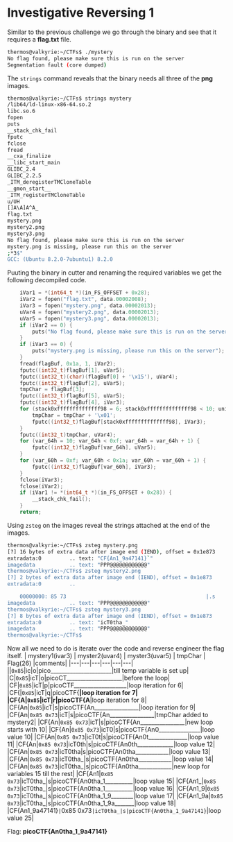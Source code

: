 # Investigative Reversing 1
Similar to the previous challenge we go through the binary and see that it requires a **flag.txt** file.
```bash
thermos@valkyrie:~/CTFs$ ./mystery
No flag found, please make sure this is run on the server
Segmentation fault (core dumped)
```
The `strings` command reveals that the binary needs all three of the **png** images.
```bash
thermos@valkyrie:~/CTFs$ strings mystery
/lib64/ld-linux-x86-64.so.2
libc.so.6
fopen
puts
__stack_chk_fail
fputc
fclose
fread
__cxa_finalize
__libc_start_main
GLIBC_2.4
GLIBC_2.2.5
_ITM_deregisterTMCloneTable
__gmon_start__
_ITM_registerTMCloneTable
u/UH
[]A\A]A^A_
flag.txt
mystery.png
mystery2.png
mystery3.png
No flag found, please make sure this is run on the server
mystery.png is missing, please run this on the server
;*3$"
GCC: (Ubuntu 8.2.0-7ubuntu1) 8.2.0
```
Puuting the binary in cutter and renaming the required variables we get the following decompiled code.
```C
    iVar1 = *(int64_t *)(in_FS_OFFSET + 0x28);
    iVar2 = fopen("flag.txt", data.00002008);
    iVar3 = fopen("mystery.png", data.00002013);
    uVar4 = fopen("mystery2.png", data.00002013);
    uVar5 = fopen("mystery3.png", data.00002013);
    if (iVar2 == 0) {
        puts("No flag found, please make sure this is run on the server");
    }
    if (iVar3 == 0) {
        puts("mystery.png is missing, please run this on the server");
    }
    fread(flagBuf, 0x1a, 1, iVar2);
    fputc((int32_t)flagBuf[1], uVar5);
    fputc((int32_t)(char)(flagBuf[0] + '\x15'), uVar4);
    fputc((int32_t)flagBuf[2], uVar5);
    tmpChar = flagBuf[3];
    fputc((int32_t)flagBuf[5], uVar5);
    fputc((int32_t)flagBuf[4], iVar3);
    for (stack0xffffffffffffff98 = 6; stack0xffffffffffffff98 < 10; unique0x00005780 = stack0xffffffffffffff98 + 1) {
        tmpChar = tmpChar + '\x01';
        fputc((int32_t)flagBuf[stack0xffffffffffffff98], iVar3);
    }
    fputc((int32_t)tmpChar, uVar4);
    for (var_64h = 10; var_64h < 0xf; var_64h = var_64h + 1) {
        fputc((int32_t)flagBuf[var_64h], uVar5);
    }
    for (var_60h = 0xf; var_60h < 0x1a; var_60h = var_60h + 1) {
        fputc((int32_t)flagBuf[var_60h], iVar3);
    }
    fclose(iVar3);
    fclose(iVar2);
    if (iVar1 != *(int64_t *)(in_FS_OFFSET + 0x28)) {
        __stack_chk_fail();
    }
    return;
```
Using `zsteg` on the images reveal the strings attached at the end of the images.
```bash
thermos@valkyrie:~/CTFs$ zsteg mystery.png 
[?] 16 bytes of extra data after image end (IEND), offset = 0x1e873
extradata:0         .. text: "CF{An1_9a47141}`"
imagedata           .. text: "PPP@@@@@@@@@@@@"
thermos@valkyrie:~/CTFs$ zsteg mystery2.png 
[?] 2 bytes of extra data after image end (IEND), offset = 0x1e873
extradata:0         .. 

    00000000: 85 73                                             |.s              |
imagedata           .. text: "PPP@@@@@@@@@@@@"
thermos@valkyrie:~/CTFs$ zsteg mystery3.png 
[?] 8 bytes of extra data after image end (IEND), offset = 0x1e873
extradata:0         .. text: "icT0tha_"
imagedata           .. text: "PPP@@@@@@@@@@@@"
thermos@valkyrie:~/CTFs$ 
```
Now all we need to do is iterate over the code and reverse engineer the flag itself. 
| mystery1(ivar3) | myster2(uvar4) | myster3(uvar5) | tmpChar | Flag(26) |comments|
|---|---|---|---|---|---|
||`0x85`|ic|o|pico______________________|till temp variable is set up|
|C|`0x85`|icT|o|picoCT____________________|before the loop|
|CF|`0x85`|icT|p|picoCTF___________________|loop iteration for 6|
|CF{|`0x85`|icT|q|picoCTF{__________________|loop iteration for 7|
|CF{A|`0x85`|icT|r|picoCTF{A__________________|loop iteration for 8|
|CF{An|`0x85`|icT|s|picoCTF{An________________|loop iteration for 9|
|CF{An|`0x85 0x73`|icT|s|picoCTF{An________________|tmpChar added to mystery2|
|CF{An|`0x85 0x73`|icT|s|picoCTF{An________________|new loop starts with 10|
|CF{An|`0x85 0x73`|icT0|s|picoCTF{An0_______________|loop value 10|
|CF{An|`0x85 0x73`|icT0t|s|picoCTF{An0t______________|loop value 11|
|CF{An|`0x85 0x73`|icT0th|s|picoCTF{An0th_____________|loop value 12|
|CF{An|`0x85 0x73`|icT0tha|s|picoCTF{An0tha____________|loop value 13|
|CF{An|`0x85 0x73`|icT0tha_|s|picoCTF{An0tha____________|loop value 14|
|CF{An|`0x85 0x73`|icT0tha_|s|picoCTF{An0tha____________|new loop for variables 15 till the rest|
|CF{An1|`0x85 0x73`|icT0tha_|s|picoCTF{An0tha_1__________|loop value 15|
|CF{An1_|`0x85 0x73`|icT0tha_|s|picoCTF{An0tha_1__________|loop value 16|
|CF{An1_9|`0x85 0x73`|icT0tha_|s|picoCTF{An0tha_1_9________|loop value 17|
|CF{An1_9a|`0x85 0x73`|icT0tha_|s|picoCTF{An0tha_1_9a_______|loop value 18|
|CF{An1_9a47141}`|`0x85 0x73`|icT0tha_|s|picoCTF{An0tha_1_9a47141}`|loop value 25|

Flag: **picoCTF{An0tha_1_9a47141}**